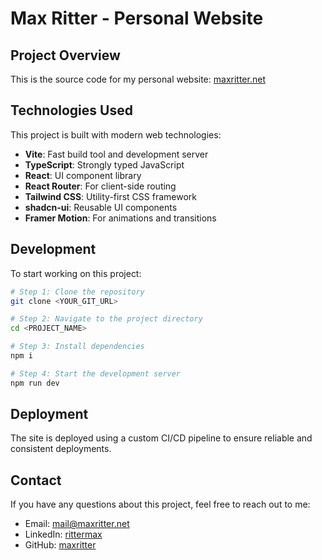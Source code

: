 
# Max Ritter - Personal Website

## Project Overview

This is the source code for my personal website: [maxritter.net](https://maxritter.net)

## Technologies Used

This project is built with modern web technologies:

- **Vite**: Fast build tool and development server
- **TypeScript**: Strongly typed JavaScript
- **React**: UI component library
- **React Router**: For client-side routing
- **Tailwind CSS**: Utility-first CSS framework
- **shadcn-ui**: Reusable UI components
- **Framer Motion**: For animations and transitions

## Development

To start working on this project:

```sh
# Step 1: Clone the repository
git clone <YOUR_GIT_URL>

# Step 2: Navigate to the project directory
cd <PROJECT_NAME>

# Step 3: Install dependencies
npm i

# Step 4: Start the development server
npm run dev
```

## Deployment

The site is deployed using a custom CI/CD pipeline to ensure reliable and consistent deployments.

## Contact

If you have any questions about this project, feel free to reach out to me:

- Email: mail@maxritter.net
- LinkedIn: [rittermax](https://www.linkedin.com/in/rittermax/)
- GitHub: [maxritter](https://github.com/maxritter)
